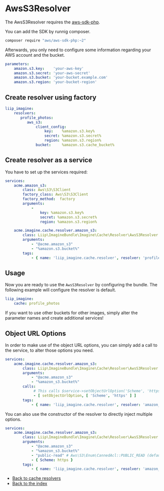# AwsS3Resolver

The AwsS3Resolver requires the [aws-sdk-php](https://github.com/aws/aws-sdk-php).

You can add the SDK by runnig composer.

```bash
composer require "aws/aws-sdk-php:~2"
```

Afterwards, you only need to configure some information regarding your AWS account and the bucket.

```yaml
parameters:
    amazon.s3.key:    'your-aws-key'
    amazon.s3.secret: 'your-aws-secret'
    amazon.s3.bucket: 'your-bucket.example.com'
    amazon.s3.region: 'your-bucket-region'
```

## Create resolver using factory

```yaml
liip_imagine:
    resolvers:
       profile_photos:
          aws_s3:
              client_config:
                  key:    %amazon.s3.key%
                  secret: %amazon.s3.secret%
                  region: %amazon.s3.region%
              bucket:     %amazon.s3.cache_bucket%
```

## Create resolver as a service

You have to set up the services required:

```yaml
services:
    acme.amazon_s3:
        class: Aws\S3\S3Client
        factory_class: Aws\S3\S3Client
        factory_method:  factory
        arguments:
            -
                key: %amazon.s3.key%
                secret: %amazon.s3.secret%
                region: %amazon.s3.region%

    acme.imagine.cache.resolver.amazon_s3:
        class: Liip\ImagineBundle\Imagine\Cache\Resolver\AwsS3Resolver
        arguments:
            - "@acme.amazon_s3"
            - "%amazon.s3.bucket%"
        tags:
            - { name: 'liip_imagine.cache.resolver', resolver: 'profile_photos' }
```

## Usage

Now you are ready to use the `AwsS3Resolver` by configuring the bundle.
The following example will configure the resolver is default.

```yaml
liip_imagine:
    cache: profile_photos
```

If you want to use other buckets for other images, simply alter the parameter names and create additional services!

## Object URL Options

In order to make use of the object URL options, you can simply add a call to the service, to alter those options you need.

``` yaml
services:
    acme.imagine.cache.resolver.amazon_s3:
        class: Liip\ImagineBundle\Imagine\Cache\Resolver\AwsS3Resolver
        arguments:
            - "@acme.amazon_s3"
            - "%amazon_s3.bucket%"
        calls:
             # This calls $service->setObjectUrlOption('Scheme', 'https');
             - [ setObjectUrlOption, [ 'Scheme', 'https' ] ]
        tags:
            - { name: 'liip_imagine.cache.resolver', resolver: 'amazon_s3' }
```

You can also use the constructor of the resolver to directly inject multiple options.

``` yaml
services:
    acme.imagine.cache.resolver.amazon_s3:
        class: Liip\ImagineBundle\Imagine\Cache\Resolver\AwsS3Resolver
        arguments:
            - "@acme.amazon_s3"
            - "%amazon_s3.bucket%"
            - "public-read" # Aws\S3\Enum\CannedAcl::PUBLIC_READ (default)
            - { Scheme: https }
        tags:
            - { name: 'liip_imagine.cache.resolver', resolver: 'amazon_s3' }
```

- [Back to cache resolvers](../cache-resolvers.md)
- [Back to the index](../index.md)
